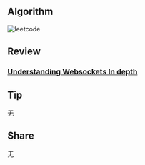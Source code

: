 ## Algorithm

![leetcode](https://file.notion.so/f/s/5848217e-e6a9-49cf-a0e9-d4b2a2fea87d/Untitled.png?id=b9129526-4846-4156-9af3-9731ad66b932&table=block&spaceId=8245be63-084e-4231-9b7f-5a28286bec7b&expirationTimestamp=1689004800000&signature=oNC5Xf-ddKN6VOUAeUWv4WBtvBvJjHMaYY2pHIh_OY8&downloadName=Untitled.png)

## Review

### **[Understanding Websockets In depth](https://vishalrana9915.medium.com/understanding-websockets-in-depth-6eb07ab298b3)**

## Tip

无

## Share

无